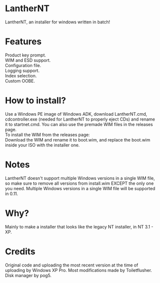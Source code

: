 # LantherNT
LantherNT, an installer for windows written in batch!
# Features
Product key prompt. <br />
WIM and ESD support. <br />
Configuration file. <br />
Logging support. <br />
Index selection. <br />
Custom OOBE. <br />
# How to install?
Use a Windows PE image of Windows ADK, download LantherNT.cmd, cdcontroller.exe (needed for LantherNT to properly eject CDs) and rename it to startnet.cmd.
You can also use the premade WIM files in the releases page. <br />
To install the WIM from the releases page: <br />
Download the WIM and rename it to boot.wim, and replace the boot.wim inside your ISO with the installer one. <br />
# Notes
LantherNT doesn't support multiple Windows versions in a single WIM file, so make sure to remove all versions from install.wim EXCEPT the only one you need.
Multiple Windows versions in a single WIM file will be supported in 0.11.
# Why?
Mainly to make a installer that looks like the legacy NT installer, in NT 3.1 - XP.
# Credits
Original code and uploading the most recent version at the time of uploading by Windows XP Pro.
Most modifications made by Toiletflusher.
Disk manager by pog5.
